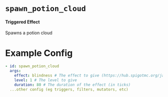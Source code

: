 # `spawn_potion_cloud`
#### Triggered Effect

Spawns a potion cloud

# Example Config
```yaml
- id: spawn_potion_cloud
  args:
    effect: blindness # The effect to give (https://hub.spigotmc.org/javadocs/bukkit/org/bukkit/potion/PotionEffectType.html)
    level: 1 # The level to give
    duration: 80 # The duration of the effect (in ticks)
  ...other config (eg triggers, filters, mutators, etc)
```
